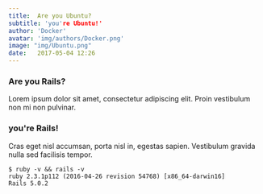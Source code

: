 ```yaml
---
title:  Are you Ubuntu?
subtitle: 'you're Ubuntu!'
author: 'Docker'
avatar: 'img/authors/Docker.png'
image: "img/Ubuntu.png"
date:   2017-05-04 12:26
---
```



### Are you Rails?
Lorem ipsum dolor sit amet, consectetur adipiscing elit. Proin vestibulum non mi non pulvinar.

### you're Rails!
Cras eget nisl accumsan, porta nisl in, egestas sapien. Vestibulum gravida nulla sed facilisis tempor.
```
$ ruby -v && rails -v
ruby 2.3.1p112 (2016-04-26 revision 54768) [x86_64-darwin16]
Rails 5.0.2
```